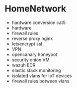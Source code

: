 # HomeNetwork



- hardware conversion cat5
- hardware
- firewall rules
- reverse proxy nginx
- letsencrypt ssl
- VPN
- opencanary honeypot
- security onion VM
- wazuh EDR
- elastic stack monitoring
- isolated vlans for IoT devices
- firewall rules between vlans
